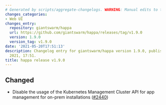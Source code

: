 ```yaml
---
# Generated by scripts/aggregate-changelogs. WARNING: Manual edits to this files will be overwritten.
changes_categories:
- Web UI
changes_entry:
  repository: giantswarm/happa
  url: https://github.com/giantswarm/happa/releases/tag/v1.9.0
  version: 1.9.0
  version_tag: v1.9.0
date: '2021-05-20T17:51:13'
description: Changelog entry for giantswarm/happa version 1.9.0, published on 20 May
  2021, 17:51.
title: happa release v1.9.0
---
```


## Changed

- Disable the usage of the Kubernetes Management Cluster API for app management for on-prem installations ([#2440](https://github.com/giantswarm/happa/pull/2440))


